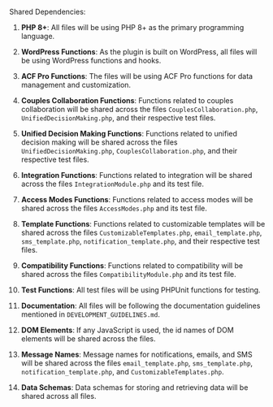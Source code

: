 Shared Dependencies:

1. **PHP 8+**: All files will be using PHP 8+ as the primary programming language. 

2. **WordPress Functions**: As the plugin is built on WordPress, all files will be using WordPress functions and hooks. 

3. **ACF Pro Functions**: The files will be using ACF Pro functions for data management and customization.

4. **Couples Collaboration Functions**: Functions related to couples collaboration will be shared across the files `CouplesCollaboration.php`, `UnifiedDecisionMaking.php`, and their respective test files.

5. **Unified Decision Making Functions**: Functions related to unified decision making will be shared across the files `UnifiedDecisionMaking.php`, `CouplesCollaboration.php`, and their respective test files.

6. **Integration Functions**: Functions related to integration will be shared across the files `IntegrationModule.php` and its test file.

7. **Access Modes Functions**: Functions related to access modes will be shared across the files `AccessModes.php` and its test file.

8. **Template Functions**: Functions related to customizable templates will be shared across the files `CustomizableTemplates.php`, `email_template.php`, `sms_template.php`, `notification_template.php`, and their respective test files.

9. **Compatibility Functions**: Functions related to compatibility will be shared across the files `CompatibilityModule.php` and its test file.

10. **Test Functions**: All test files will be using PHPUnit functions for testing.

11. **Documentation**: All files will be following the documentation guidelines mentioned in `DEVELOPMENT_GUIDELINES.md`.

12. **DOM Elements**: If any JavaScript is used, the id names of DOM elements will be shared across the files.

13. **Message Names**: Message names for notifications, emails, and SMS will be shared across the files `email_template.php`, `sms_template.php`, `notification_template.php`, and `CustomizableTemplates.php`.

14. **Data Schemas**: Data schemas for storing and retrieving data will be shared across all files.